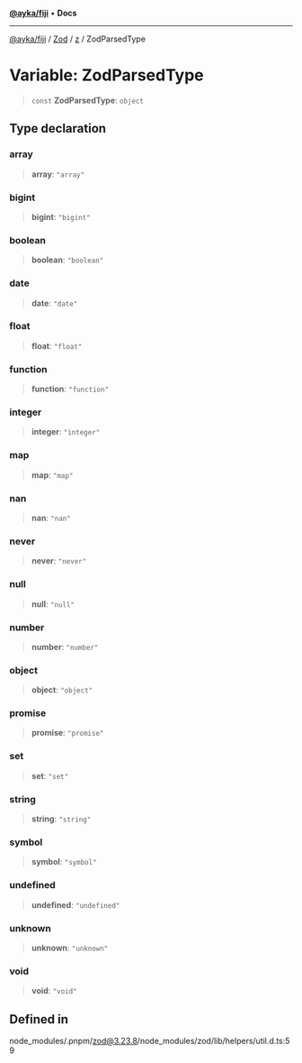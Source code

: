 [**@ayka/fiji**](../../../../../README.md) • **Docs**

***

[@ayka/fiji](../../../../../globals.md) / [Zod](../../../README.md) / [z](../README.md) / ZodParsedType

# Variable: ZodParsedType

> `const` **ZodParsedType**: `object`

## Type declaration

### array

> **array**: `"array"`

### bigint

> **bigint**: `"bigint"`

### boolean

> **boolean**: `"boolean"`

### date

> **date**: `"date"`

### float

> **float**: `"float"`

### function

> **function**: `"function"`

### integer

> **integer**: `"integer"`

### map

> **map**: `"map"`

### nan

> **nan**: `"nan"`

### never

> **never**: `"never"`

### null

> **null**: `"null"`

### number

> **number**: `"number"`

### object

> **object**: `"object"`

### promise

> **promise**: `"promise"`

### set

> **set**: `"set"`

### string

> **string**: `"string"`

### symbol

> **symbol**: `"symbol"`

### undefined

> **undefined**: `"undefined"`

### unknown

> **unknown**: `"unknown"`

### void

> **void**: `"void"`

## Defined in

node\_modules/.pnpm/zod@3.23.8/node\_modules/zod/lib/helpers/util.d.ts:59
